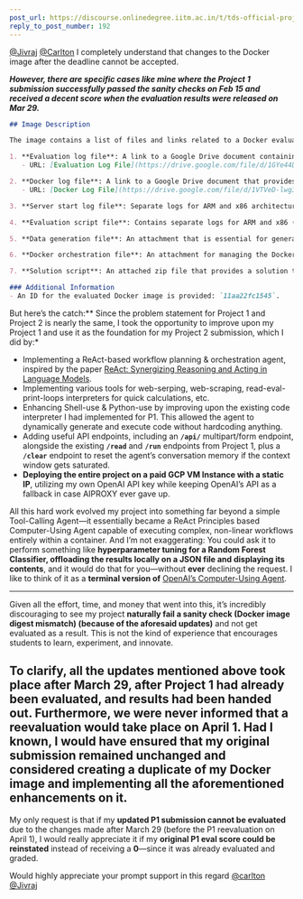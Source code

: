 ```yaml
---
post_url: https://discourse.onlinedegree.iitm.ac.in/t/tds-official-project1-discrepencies/171141/206
reply_to_post_number: 192
---
```

[@Jivraj](/u/jivraj) [@Carlton](/u/carlton) I completely understand that changes to the Docker image after the deadline cannot be accepted.

***However, there are specific cases like mine where the Project 1 submission successfully passed the sanity checks on Feb 15 and received a decent score when the evaluation results were released on Mar 29.***

```markdown
## Image Description

The image contains a list of files and links related to a Docker evaluation process. Below is a structured breakdown of the content:

1. **Evaluation log file**: A link to a Google Drive document containing performance reports on individual tasks.
   - URL: [Evaluation Log File](https://drive.google.com/file/d/1GYe44D8gieDOlu9dCrKdsKwVAQ7j_C-N/view?usp=drivesdk)

2. **Docker log file**: A link to a Google Drive document that provides technical performance details of the Docker container.
   - URL: [Docker Log File](https://drive.google.com/file/d/1VTVeD-lwg3CFFPUYAcUqNzaGD7MlzyeC/view?usp=drivesdk)

3. **Server start log file**: Separate logs for ARM and x86 architecture (attachment needed).

4. **Evaluation script file**: Contains separate logs for ARM and x86 (attachment needed). This file includes tests run against the submission and scoring mechanisms.

5. **Data generation file**: An attachment that is essential for generating data for the tasks.

6. **Docker orchestration file**: An attachment for managing the Docker image from Docker Hub and launching the container instance, including environment variables and port mappings.

7. **Solution script**: An attached zip file that provides a solution to the project through prompt engineering.

### Additional Information
- An ID for the evaluated Docker image is provided: `11aa22fc1545`.
```

But here’s the catch:\*\* Since the problem statement for Project 1 and Project 2 is nearly the same, I took the opportunity to improve upon my Project 1 and use it as the foundation for my Project 2 submission, which I did by:\*

* Implementing a ReAct-based workflow planning & orchestration agent, inspired by the paper [ReAct: Synergizing Reasoning and Acting in Language Models](https://arxiv.org/abs/2210.03629).
* Implementing various tools for web-serping, web-scraping, read-eval-print-loops interpreters for quick calculations, etc.
* Enhancing Shell-use & Python-use by improving upon the existing code interpreter I had implemented for P1. This allowed the agent to dynamically generate and execute code without hardcoding anything.
* Adding useful API endpoints, including an **`/api/`** multipart/form endpoint, alongside the existing **`/read`** and **`/run`** endpoints from Project 1, plus a **`/clear`** endpoint to reset the agent’s conversation memory if the context window gets saturated.
* **Deploying the entire project on a paid GCP VM Instance with a static IP**, utilizing my own OpenAI API key while keeping OpenAI’s API as a fallback in case AIPROXY ever gave up.

All this hard work evolved my project into something far beyond a simple Tool-Calling Agent—it essentially became a ReAct Principles based Computer-Using Agent capable of executing complex, non-linear workflows entirely within a container. And I’m not exaggerating: You could ask it to perform something like **hyperparameter tuning for a Random Forest Classifier, offloading the results locally on a JSON file and displaying its contents**, and it would do that for you—without **ever** declining the request. I like to think of it as a **terminal version of** [OpenAI’s Computer-Using Agent](https://openai.com/index/computer-using-agent/).

---

Given all the effort, time, and money that went into this, it’s incredibly discouraging to see my project **naturally fail a sanity check (Docker image digest mismatch) (because of the aforesaid updates)** and not get evaluated as a result. This is not the kind of experience that encourages students to learn, experiment, and innovate.

To clarify, **all the updates mentioned above took place after March 29**, **after Project 1 had already been evaluated, and results had been handed out.** Furthermore, we were **never informed** that a reevaluation would take place on April 1. Had I known, I would have ensured that my original submission remained unchanged and considered creating a duplicate of my Docker image and implementing all the aforementioned enhancements on it.
--------------------------------------------------------------------------------------------------------------------------------------------------------------------------------------------------------------------------------------------------------------------------------------------------------------------------------------------------------------------------------------------------------------------------------------------------------

My only request is that if my **updated P1 submission cannot be evaluated** due to the changes made after March 29 (before the P1 reevaluation on April 1), I would really appreciate it if my **original P1 eval score could be reinstated** instead of receiving a **0**—since it was already evaluated and graded.

Would highly appreciate your prompt support in this regard [@carlton](/u/carlton) [@Jivraj](/u/jivraj)